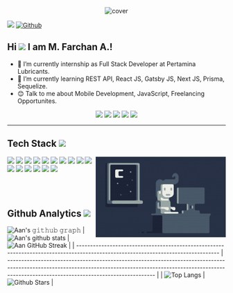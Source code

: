 <div align="center">
<img width="" height = "250em" src="https://miro.medium.com/max/1444/1*Z5-lWkyzcRB5ahgm9qyxvg.png" alt="cover" />
</div>
<p align='center'>
</p>

[<img src="https://komarev.com/ghpvc/?username=mfarchana"/>](https://github.com/mfarchana)
[![Github](https://img.shields.io/github/followers/mfarchana?label=Follow&style=social)](https://github.com/mfarchana)
 
## Hi <img src = "https://raw.githubusercontent.com/MartinHeinz/MartinHeinz/master/wave.gif" width="30"> I am M. Farchan A.!

- 🔭 I’m currently internship as Full Stack Developer at Pertamina Lubricants.
- 🌱 I’m currently learning REST API, React JS, Gatsby JS, Next JS, Prisma, Sequelize.
- 😊 Talk to me about Mobile Development, JavaScript, Freelancing Opportunites.

<div align = "center">

[<img src="https://img.shields.io/badge/AanUser-6fa5d1?&style=for-the-badge&logo=facebook&logoColor=white"/>](https://www.facebook.com/aanuser/)
[<img src="https://img.shields.io/badge/AanUser-e14471?&style=for-the-badge&logo=instagram&logoColor=white"/>](https://www.instagram.com/aanuser/)
[<img src="https://img.shields.io/badge/portfolio-web-%23.svg?&style=for-the-badge&logo=&logoColor=white%22"/>](https://mfarchana.github.io/)
[<img src="https://img.shields.io/badge/linkedin-%230077B5.svg?&style=for-the-badge&logo=linkedin&logoColor=white"/>](https://www.linkedin.com/in/mfarchana)
[<img src="https://img.shields.io/badge/Email-d54b3e?&style=for-the-badge&logo=gmail&logoColor=white"/>](mailto:farchan@email.com)
<!-- ![Visits Badge](https://badges.pufler.dev/visits/mfarchana/mfarchana?style=for-the-badge ) -->

</div>

---

<div>
 <h2> Tech Stack <img src = "https://media2.giphy.com/media/QssGEmpkyEOhBCb7e1/giphy.gif?cid=ecf05e47a0n3gi1bfqntqmob8g9aid1oyj2wr3ds3mg700bl&rid=giphy.gif" width ="32"> </h2>
   <div>
    <img alt="Night Coding" src="https://raw.githubusercontent.com/AVS1508/AVS1508/master/assets/Night-Coding.gif" align="right"/>
  </div>
  <div>
    <img src="https://img.shields.io/badge/-Github-181717?style=flat-square&logo=GitHub&logoColor=white"/>
    <img src="https://img.shields.io/badge/-Git-F44D27?style=flat-square&logo=Git&logoColor=white"/>
    <img src="https://img.shields.io/badge/-Apache-D22128?style=flat-square&logo=Apache&logoColor=white"/>
    <img src="https://img.shields.io/badge/-Debian-A80030?style=flat-square&logo=Debian&logoColor=white"/>
    <img src="https://img.shields.io/badge/-Python-%2314354C?&style=flat-square&logo=python&logoColor=white"/> 
    <img src="https://img.shields.io/badge/-Java-5283a3?&style=flat-square&logo=Java&logoColor=white"/>
    <img src="https://img.shields.io/badge/-Javascript-%23FF9900?&style=flat-square&logo=JavaScript&logoColor=white"/>
    <img src="https://img.shields.io/badge/-C-03599c?&style=flat-square&logo=C&logoColor=white"/> 
    <img src="https://img.shields.io/badge/-Firebase-fec400?&style=flat-square&logo=firebase&logoColor=white"/> 
    <img src="https://img.shields.io/badge/-Android-3DDC84?&style=flat-square&logo=Android&logoColor=white"/> 
    <img src="https://img.shields.io/badge/-React JS-61DAFB?&style=flat-square&logo=React&logoColor=white"/> 
    <img src="https://img.shields.io/badge/-Next JS-000000?&style=flat-square&logo=Next.js&logoColor=white"/>
    <img src="https://img.shields.io/badge/-Prisma-2D3748?&style=flat-square&logo=Prisma&logoColor=white"/>
    <img src="https://img.shields.io/badge/-Sequelize-52B0E7?&style=flat-square&logo=Sequelize&logoColor=white"/>
    <img src="https://img.shields.io/badge/-Mysql-4479A1?&style=flat-square&logo=Mysql&logoColor=white"/>
    <img src="https://img.shields.io/badge/-Redux-764ABC?&style=flat-square&logo=Redux&logoColor=white"/>
  </div>
 
</div>
<div>
  <br/>
  <br/>
  <br/>
  <div>
 <h2> Github Analytics <img src = "https://media2.giphy.com/media/QssGEmpkyEOhBCb7e1/giphy.gif?cid=ecf05e47a0n3gi1bfqntqmob8g9aid1oyj2wr3ds3mg700bl&rid=giphy.gif" width ="32"> </h2>
  
 ![Aan's 𝚐𝚒𝚝𝚑𝚞𝚋 𝚐𝚛𝚊𝚙𝚑](https://activity-graph.herokuapp.com/graph?username=mfarchana&theme=redical&hide_border=true&area=true)
| ![Aan's github stats](https://github-readme-stats.vercel.app/api?username=mfarchana&show_icons=true&theme=radical)             | ![Aan GitHub Streak](https://github-readme-streak-stats.herokuapp.com/?user=mfarchana&theme=radical)                                                                                                           |
| --------------------------------------------------------------------------------------------------------------------------------- | ----------------------------------------------------------------------------------------------------------------------------------------------------------------------------------------------------------------- |
| ![Top Langs](https://github-readme-stats.vercel.app/api/top-langs/?username=mfarchana&hide=css,html&show_icons=true&icon_color=1b93c9&show_owner=true&theme=radical&layout=compact) | ![Github Stars](https://github-readme-stats.vercel.app/api?username=mfarchana&show_icons=true&locale=en&count_private=true&hide_rank=true&custom_title=My%20GitHub%20Stats&theme=radical&layout=compact) |
  </div>
  </div>
<div>
  <br>
  <br>
  <div>
   
  </div>
  
</div

---

<!--
**mfarchana/mfarchana** is a ✨ _special_ ✨ repository because its `README.md` (this file) appears on your GitHub profile.

Here are some ideas to get you started:

- 🔭 I’m currently working on ...
- 🌱 I’m currently learning ...
- 👯 I’m looking to collaborate on ...
- 🤔 I’m looking for help with ...
- 💬 Ask me about ...
- 📫 How to reach me: ...
- 😄 Pronouns: ...
- ⚡ Fun fact: ...
-->
